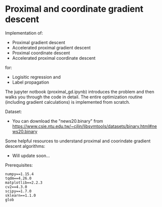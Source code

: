 # Proximal and coordinate gradient descent

Implementation of:
 - Proximal gradient descent
 - Accelerated proximal gradient descent
 - Proximal coordinate descent
 - Accelerated proximal coordinate descent

for: 
 - Logisitic regression and 
 - Label propagation
 
The jupyter notbook (proximal_gd.ipynb) introduces the problem and then walks you through the code in detail.
The entire optimization routine (including gradient calculations) is implemented from scratch.

Dataset:
 - You can download the "news20.binary" from https://www.csie.ntu.edu.tw/~cjlin/libsvmtools/datasets/binary.html#news20.binary

Some helpful resources to understand proximal and coorindate gradient descent algorithms:
- Will update soon...


Prerequisites:
```
numpy==1.15.4
tqdm==4.26.0
matplotlib==2.2.3
cv2==4.3.0
scipy==1.7.0
sklearn==1.1.0
glob
```

